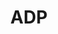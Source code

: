 ---
title: ADP
layout: deck
era: 2022
description: 1st Place World Championships 2022 - Masters - Ondřej Škubal
links:
  - href: https://limitlesstcg.com/decks/list/5392
    title: Limitless Page
  - href: https://bulbapedia.bulbagarden.net/wiki/ADP_(TCG)
    title: Bulbapedia
cards:
  pokemon:
    - name: Arceus V
      set: BRS
      number: 122
      quantity: 4
    - name: Arceus VSTAR
      set: BRS
      number: 123
      quantity: 3
    - name: Flying Pikachu V
      set: CEL
      number: 6
      quantity: 3
    - name: Flying Pikachu VMAX
      set: CEL
      number: 7
      quantity: 2
    - name: Hisuian Decidueye V
      set: ASR
      number: 83
      quantity: 2
    - name: Hisuian Decidueye VSTAR
      set: ASR
      number: 84
      quantity: 2
    - name: Bidoof
      set: BRS
      number: 120
      quantity: 2
    - name: Bibarel
      set: BRS
      number: 121
      quantity: 2
    - name: Crobat V
      set: DAA
      number: 104
      quantity: 1
    - name: Lumineon V
      set: BRS
      number: 40
      quantity: 1
    - name: Pumpkaboo
      set: EVS
      number: 76
      quantity: 1
  trainers:
    - name: Marnie
      set: SSH
      number: 169
      quantity: 4
    - name: Boss's Orders
      set: BRS
      number: 132
      quantity: 4
    - name: Professor's Research
      set: BRS
      number: 147
      quantity: 2
    - name: Raihan
      set: EVS
      number: 152
      quantity: 1
    - name: Quick Ball
      set: FST
      number: 237
      quantity: 4
    - name: Ultra Ball
      set: BRS
      number: 150
      quantity: 4
    - name: Evolution Incense
      set: SSH
      number: 163
      quantity: 1
    - name: Switch
      set: SSH
      number: 183
      quantity: 1
    - name: Path to the Peak
      set: CRE
      number: 148
      quantity: 4
  energy:
    - name: Double Turbo Energy
      set: BRS
      number: 151
      quantity: 4
    - name: Lightning Energy
      set: Energy
      number: 48
      quantity: 4
    - name: Fighting Energy
      set: Energy
      number: 50
      quantity: 3
    - name: Capture Energy
      set: RCL
      number: 171
      quantity: 1
---